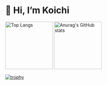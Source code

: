 # 👋 Hi, I’m Koichi

<p align="left">
 <img alt="Top Langs" height="150px" src="https://github-readme-stats.vercel.app/api/top-langs/?username=KoichiEndo323&layout=compact&theme=onedark" />
 <img alt="Anurag's GitHub stats" height="150px" src="https://github-readme-stats.vercel.app/api?username=KoichiEndo323&theme=onedark&show_icons=true" />
</p>

[![trophy](https://github-profile-trophy.vercel.app/?username=KoichiEndo323&theme=onedark&column=7)](https://github.com/KoichiEndo323/github-profile-trophy)
